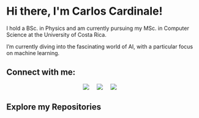 # Hi there, I'm Carlos Cardinale!

I hold a BSc. in Physics and am currently pursuing my MSc. in Computer Science at the University of Costa Rica.

I’m currently diving into the fascinating world of AI, with a particular focus on machine learning.

## Connect with me:

<p align="center">
  <a href="https://twitter.com/CardinaleCarlos"><img src="https://img.shields.io/badge/twitter-%231DA1F2.svg?&style=for-the-badge&logo=twitter&logoColor=white" /></a>&nbsp;&nbsp;&nbsp;&nbsp;
  <a href="https://www.linkedin.com/in/carlos-cardinale-25b2961b4/"><img src="https://img.shields.io/badge/linkedin-%230077B5.svg?&style=for-the-badge&logo=linkedin&logoColor=white" /></a>&nbsp;&nbsp;&nbsp;&nbsp;
  <a href="mailto:carlos.leo.cardinale@gmail.com?subject=Came%20from%20Github"><img src="https://img.shields.io/badge/gmail-%23D14836.svg?&style=for-the-badge&logo=gmail&logoColor=white" /></a>&nbsp;&nbsp;&nbsp;&nbsp;
</p>

## Explore my Repositories

<!--- Add a brief description of your key repositories or projects here, highlighting your skills and interests. --->

<!---
CarlosCardinaleV/CarlosCardinaleV is a ✨ special ✨ repository because its `README.md` (this file) appears on your GitHub profile.
You can click the Preview link to take a look at your changes.
--->
